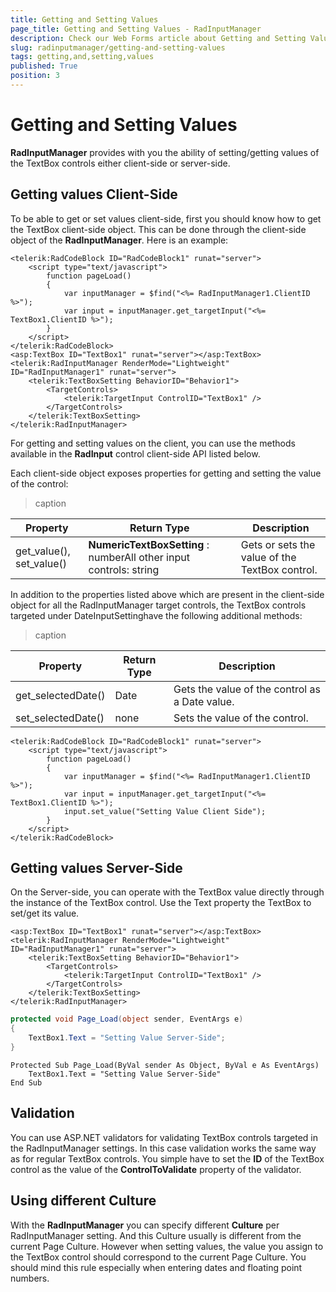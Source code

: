 ```yaml
---
title: Getting and Setting Values
page_title: Getting and Setting Values - RadInputManager
description: Check our Web Forms article about Getting and Setting Values.
slug: radinputmanager/getting-and-setting-values
tags: getting,and,setting,values
published: True
position: 3
---
```


# Getting and Setting Values



**RadInputManager** provides with you the ability of setting/getting values of the TextBox controls either client-side or server-side.

## Getting values Client-Side

To be able to get or set values client-side, first you should know how to get the TextBox client-side object. This can be done through the client-side object of the **RadInputManager**. Here is an example:

````ASPNET
<telerik:RadCodeBlock ID="RadCodeBlock1" runat="server">
	<script type="text/javascript">
		function pageLoad()
		{
			var inputManager = $find("<%= RadInputManager1.ClientID %>");
			var input = inputManager.get_targetInput("<%= TextBox1.ClientID %>");
		}
	</script>
</telerik:RadCodeBlock>
<asp:TextBox ID="TextBox1" runat="server"></asp:TextBox>
<telerik:RadInputManager RenderMode="Lightweight" ID="RadInputManager1" runat="server">
	<telerik:TextBoxSetting BehaviorID="Behavior1">
		<TargetControls>
			<telerik:TargetInput ControlID="TextBox1" />
		</TargetControls>
	</telerik:TextBoxSetting>
</telerik:RadInputManager>
````



For getting and setting values on the client, you can use the methods available in the **RadInput** control client-side API listed below.

Each client-side object exposes properties for getting and setting the value of the control:


>caption  

| Property | Return Type | Description |
| ------ | ------ | ------ |
|get_value(), set_value()| **NumericTextBoxSetting** : numberAll other input controls: string|Gets or sets the value of the TextBox control.|

In addition to the properties listed above which are present in the client-side object for all the RadInputManager target controls, the TextBox controls targeted under DateInputSettinghave the following additional methods:


>caption  

|  **Property**  |  **Return Type**  |  **Description**  |
| ------ | ------ | ------ |
|get_selectedDate()|Date|Gets the value of the control as a Date value.|
|set_selectedDate()|none|Sets the value of the control.|

````ASPNET
<telerik:RadCodeBlock ID="RadCodeBlock1" runat="server">
	<script type="text/javascript">
		function pageLoad()
		{
			var inputManager = $find("<%= RadInputManager1.ClientID %>");
			var input = inputManager.get_targetInput("<%= TextBox1.ClientID %>");
			input.set_value("Setting Value Client Side");
		}
	</script>
</telerik:RadCodeBlock>
````



## Getting values Server-Side

On the Server-side, you can operate with the TextBox value directly through the instance of the TextBox control. Use the Text property the TextBox to set/get its value.



````ASPNET
<asp:TextBox ID="TextBox1" runat="server"></asp:TextBox>
<telerik:RadInputManager RenderMode="Lightweight" ID="RadInputManager1" runat="server">
	<telerik:TextBoxSetting BehaviorID="Behavior1">
		<TargetControls>
			<telerik:TargetInput ControlID="TextBox1" />
		</TargetControls>
	</telerik:TextBoxSetting>
</telerik:RadInputManager>
````
````C#
protected void Page_Load(object sender, EventArgs e)
{
	TextBox1.Text = "Setting Value Server-Side";
}
````
````VB.NET
Protected Sub Page_Load(ByVal sender As Object, ByVal e As EventArgs)
	TextBox1.Text = "Setting Value Server-Side"
End Sub
````


## Validation

You can use ASP.NET validators for validating TextBox controls targeted in the RadInputManager settings. In this case validation works the same way as for regular TextBox controls. You simple have to set the **ID** of the TextBox control as the value of the **ControlToValidate** property of the validator.

## Using different Culture

With the **RadInputManager** you can specify different **Culture** per RadInputManager setting. And this Culture usually is different from the current Page Culture. However when setting values, the value you assign to the TextBox control should correspond to the current Page Culture. You should mind this rule especially when entering dates and floating point numbers.
